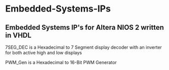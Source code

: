# Embedded-Systems-IPs
## Embedded Systems IP's for Altera NIOS 2 written in VHDL

7SEG_DEC is a Hexadecimal to 7 Segment display decoder with an inverter for both active high and low displays

PWM_Gen is a Hexadecimal to 16-Bit PWM Generator 

